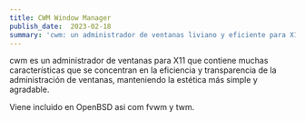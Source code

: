 ```yaml
---
title: CWM Window Manager 
publish_date:  2023-02-18
summary: 'cwm: un administrador de ventanas liviano y eficiente para X11'
---
```


cwm es un administrador de ventanas para X11 que contiene muchas características que se concentran 
en la eficiencia y transparencia de la administración de ventanas, manteniendo la estética más simple 
y agradable.

Viene incluido en OpenBSD asi com fvwm y twm.



